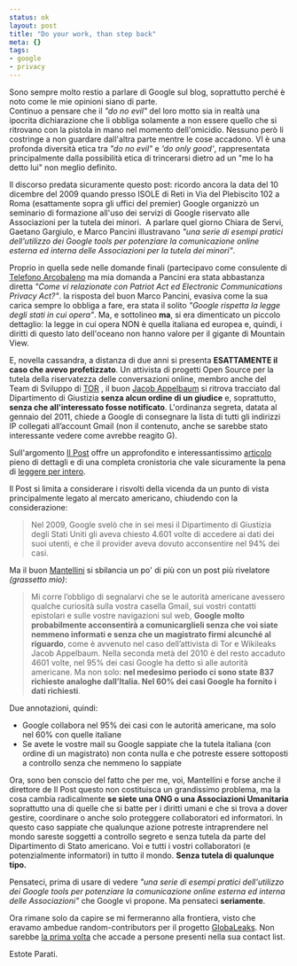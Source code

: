 ```yaml
--- 
status: ok
layout: post
title: "Do your work, than step back"
meta: {}
tags: 
- google
- privacy
---
```

Sono sempre molto restio a parlare di Google sul blog, soprattutto perché è noto come le mie opinioni siano di parte.  
Continuo a pensare che il *"do no evil"* del loro motto sia in realtà una ipocrita dichiarazione che li obbliga solamente a non essere quello che si ritrovano con la pistola in mano nel momento dell'omicidio. Nessuno però li costringe a non guardare dall'altra parte mentre le cose accadono. VI è una profonda diversità etica tra *"do no evil"* e *'do only good'*, rappresentata principalmente dalla possibilità etica di trincerarsi dietro ad un "me lo ha detto lui" non meglio definito. 

Il discorso predata sicuramente questo post: ricordo ancora la data del 10 dicembre del 2009  quando presso ISOLE di Reti in Via del Plebiscito 102 a Roma (esattamente sopra gli uffici del premier) Google organizzò un seminario di formazione all'uso dei servizi di Google riservato alle Associazioni per la tutela dei minori.  A parlare quel giorno Chiara de Servi, Gaetano Gargiulo, e Marco Pancini illustravano *"una serie di esempi pratici dell'utilizzo dei Google tools per potenziare la comunicazione online esterna ed interna delle Associazioni per la tutela dei minori"*.  
  
Proprio in quella sede nelle domande finali (partecipavo come consulente di [Telefono Arcobaleno][telarco] ma mia domanda a Pancini era stata abbastanza diretta *"Come vi relazionate con Patriot Act ed Electronic Communications Privacy Act?"*. la risposta del buon Marco Pancini, evasiva come la sua carica sempre lo obbliga a fare, era stata il solito *"Google rispetta la legge degli stati in cui opera"*. Ma, e sottolineo **ma**, si era dimenticato un piccolo dettaglio: la legge in cui opera NON è quella italiana ed europea e, quindi, i diritti di questo lato dell'oceano non hanno valore per il gigante di Mountain View.  
  
E, novella cassandra, a distanza di due anni si presenta **ESATTAMENTE il caso che avevo profetizzato**. Un attivista di progetti Open Source per la tutela della riservatezza delle conversazioni online, membro anche del Team di Sviluppo di [TOR](http://torproject.org) , il buon [Jacob Appelbaum][apple] si ritrova tracciato dal Dipartimento di Giustizia **senza alcun ordine di un giudice** e, soprattutto, **senza che all'interessato fosse notificato**. L'ordinanza segreta, datata al gennaio del 2011, chiede a Google di consegnare la lista di tutti gli indirizzi IP collegati all’account Gmail (non il contenuto, anche se sarebbe stato interessante vedere come avrebbe reagito G).  
  
Sull'argomento [Il Post][post] offre un approfondito e interessantissimo [articolo][post] pieno di dettagli e di una completa cronistoria che vale sicuramente la pena di [leggere per intero][post].  
  
Il Post si limita a considerare i risvolti della vicenda da un punto di vista principalmente legato al mercato americano, chiudendo con la considerazione:

> Nel 2009, Google svelò che in sei mesi il Dipartimento di Giustizia degli Stati Uniti gli aveva chiesto 4.601 volte di accedere ai dati dei suoi utenti, e che il provider aveva dovuto acconsentire nel 94% dei casi.  
  
Ma il buon [Mantellini][mante] si sbilancia un po' di più con un post più rivelatore *(grassetto mio)*:
  
> Mi corre l’obbligo di segnalarvi che se le autorità americane avessero qualche curiosità sulla vostra casella Gmail, sui vostri contatti epistolari e sulle vostre navigazioni sul web, **Google molto probabilmente acconsentirà a comunicarglieli senza che voi siate nemmeno informati e senza che un magistrato firmi alcunché al riguardo**, come è avvenuto nel caso dell’attivista di Tor e Wikileaks Jacob Appelbaum. Nella seconda metà del 2010 è del resto accaduto 4601 volte, nel 95% dei casi Google ha detto sì alle autorità americane. Ma non solo: **nel medesimo periodo ci sono state 837 richieste analoghe dall’Italia. Nel 60% dei casi Google ha fornito i dati richiesti**.

Due annotazioni, quindi:  
  
* Google collabora nel 95% dei casi con le autorità americane, ma solo nel 60% con quelle italiane
* Se avete le vostre mail su Google sappiate che la tutela italiana (con ordine di un magistrato) non conta nulla e che potreste essere sottoposti a controllo senza che nemmeno lo sappiate

Ora, sono ben conscio del fatto che per me, voi, Mantellini e forse anche il direttore de Il Post questo non costituisca un grandissimo problema, ma la cosa cambia radicalmente **se siete una ONG o una Associazioni Umanitaria** soprattutto una di quelle che si batte per i diritti umani e che si trova a dover gestire, coordinare o anche solo proteggere collaboratori ed informatori. In questo caso sappiate che qualunque azione potreste intraprendere nel mondo sareste soggetti a controllo segreto e senza tutela da parte del Dipartimento di Stato americano. Voi e tutti i vostri collaboratori (e potenzialmente informatori) in tutto il mondo. **Senza tutela di qualunque tipo.**  
  
Pensateci, prima di usare di vedere *"una serie di esempi pratici dell'utilizzo dei Google tools per potenziare la comunicazione online esterna ed interna delle Associazioni"* che Google vi propone. Ma pensateci **seriamente**.   
  
Ora rimane solo da capire se mi fermeranno alla frontiera, visto che eravamo ambedue random-contributors per il progetto [GlobaLeaks](http://globaleaks.org). Non sarebbe [la prima volta](http://news.cnet.com/8301-27080_3-20023341-245.html) che accade a persone presenti nella sua contact list.  
  
Estote Parati.

[telarco]: http://www.telefonoarcobaleno.org/
[apple]: http://en.wikipedia.org/wiki/Jacob_Appelbaum
[post]: http://www.ilpost.it/2011/10/10/la-polizia-americana-e-le-caselle-email/
[mante]: http://www.mantellini.it/?p=15747